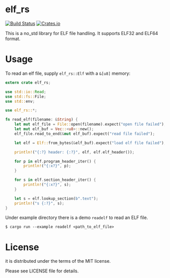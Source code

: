 elf_rs 
===
[![Build Status](https://travis-ci.com/vincenthouyi/elf_rs.svg?token=UBL21ZSzs6EH1xWep8q2&branch=master)](https://travis-ci.com/vincenthouyi/elf_rs)
[![Crates.io](https://img.shields.io/crates/v/elf_rs)](https://crates.io/crates/elf_rs)

This is a no_std library for ELF file handling.
It supports ELF32 and ELF64 format.

Usage
===
To read an elf file, supply `elf_rs::Elf` with a `&[u8]` memory:
```rust
extern crate elf_rs;

use std::io::Read;
use std::fs::File;
use std::env;

use elf_rs::*;

fn read_elf(filename: &String) {
    let mut elf_file = File::open(filename).expect("open file failed");
    let mut elf_buf = Vec::<u8>::new();
    elf_file.read_to_end(&mut elf_buf).expect("read file failed");

    let elf = Elf::from_bytes(&elf_buf).expect("load elf file failed");

    println!("{:?} header: {:?}", elf, elf.elf_header());

    for p in elf.program_header_iter() {
        println!("{:x?}", p);
    }

    for s in elf.section_header_iter() {
        println!("{:x?}", s);
    }

    let s = elf.lookup_section(b".text");
    println!("s {:?}", s);
}
```
Under example directory there is a demo `readelf` to read an ELF file.
```
$ cargo run --example readelf <path_to_elf_file>
```


License
===
it is distributed under the terms of the MIT license.

Please see LICENSE file for details.
